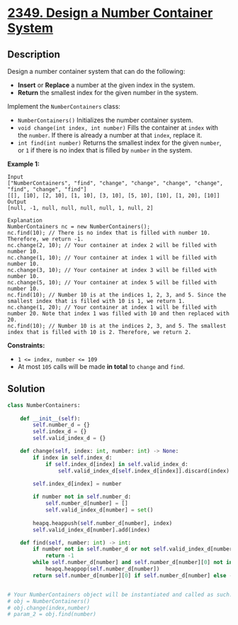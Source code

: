 # [2349. Design a Number Container System](https://leetcode.com/problems/design-a-number-container-system/description/?envType=daily-question&envId=2025-02-08)

## Description


Design a number container system that can do the following:

- **Insert** or **Replace** a number at the given index in the system.
- **Return** the smallest index for the given number in the system.

Implement the `NumberContainers` class:

- `NumberContainers()` Initializes the number container system.
- `void change(int index, int number)` Fills the container at `index` with the `number`. If there is already a number at that `index`, replace it.
- `int find(int number)` Returns the smallest index for the given `number`, or `1` if there is no index that is filled by `number` in the system.

**Example 1:**

```
Input
["NumberContainers", "find", "change", "change", "change", "change", "find", "change", "find"]
[[], [10], [2, 10], [1, 10], [3, 10], [5, 10], [10], [1, 20], [10]]
Output
[null, -1, null, null, null, null, 1, null, 2]

Explanation
NumberContainers nc = new NumberContainers();
nc.find(10); // There is no index that is filled with number 10. Therefore, we return -1.
nc.change(2, 10); // Your container at index 2 will be filled with number 10.
nc.change(1, 10); // Your container at index 1 will be filled with number 10.
nc.change(3, 10); // Your container at index 3 will be filled with number 10.
nc.change(5, 10); // Your container at index 5 will be filled with number 10.
nc.find(10); // Number 10 is at the indices 1, 2, 3, and 5. Since the smallest index that is filled with 10 is 1, we return 1.
nc.change(1, 20); // Your container at index 1 will be filled with number 20. Note that index 1 was filled with 10 and then replaced with 20.
nc.find(10); // Number 10 is at the indices 2, 3, and 5. The smallest index that is filled with 10 is 2. Therefore, we return 2.

```

**Constraints:**

- `1 <= index, number <= 109`
- At most `105` calls will be made **in total** to `change` and `find`.


## Solution

```python
class NumberContainers:
    
    def __init__(self):
        self.number_d = {}
        self.index_d = {}
        self.valid_index_d = {}

    def change(self, index: int, number: int) -> None:
        if index in self.index_d:
            if self.index_d[index] in self.valid_index_d:
                self.valid_index_d[self.index_d[index]].discard(index)

        self.index_d[index] = number
        
        if number not in self.number_d:
            self.number_d[number] = []
            self.valid_index_d[number] = set()
        
        heapq.heappush(self.number_d[number], index)
        self.valid_index_d[number].add(index) 

    def find(self, number: int) -> int:
        if number not in self.number_d or not self.valid_index_d[number]:
            return -1
        while self.number_d[number] and self.number_d[number][0] not in self.valid_index_d[number]:
            heapq.heappop(self.number_d[number])
        return self.number_d[number][0] if self.number_d[number] else -1


# Your NumberContainers object will be instantiated and called as such:
# obj = NumberContainers()
# obj.change(index,number)
# param_2 = obj.find(number)
```

